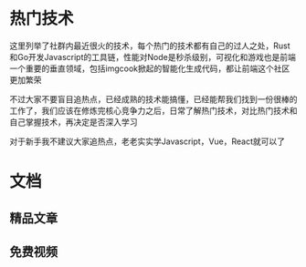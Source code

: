 # 热门技术
<!-- ['❌','✅','🔥','⭐'] -->

这里列举了社群内最近很火的技术，每个热门的技术都有自己的过人之处，Rust和Go开发Javascript的工具链，性能对Node是秒杀级别，可视化和游戏也是前端一个重要的垂直领域，包括imgcook掀起的智能化生成代码，都让前端这个社区更加繁荣

不过大家不要盲目追热点，已经成熟的技术能搞懂，已经能帮我们找到一份很棒的工作了，我们应该在修炼完核心竞争力之后，日常了解热门技术，对比热门技术和自己掌握技术，再决定是否深入学习

对于新手我不建议大家追热点，老老实实学Javascript，Vue，React就可以了


<roadmap :data="[
{ title:'⭐热门技术', x:400,y:240,
    left:[
      ['Rust',[
        ['swc']
      ]],
      ['IDE'],
      ['智能化',[
        ['imgcook']
      ]],
    ],
    right:[
      ['可视化',[
        ['Echarts'],['Antv']
      ]],
      ['Web Assembly'],
      ['Webgl',[
        ['Three.js'],
        ['Babylon.js]
      ]],
      ['Go',[
        ['esbuild']
      ]],
      ['游戏',[
        ['小游戏'],
        ['cocos2D'],
      ]],
      ['智能化',[
        ['imgcook']
      ]],
    ],
  } ,
  {title:'了解学习'}
]" />

<!-- ## 免费视频 -->
# 文档

## 精品文章
## 免费视频
